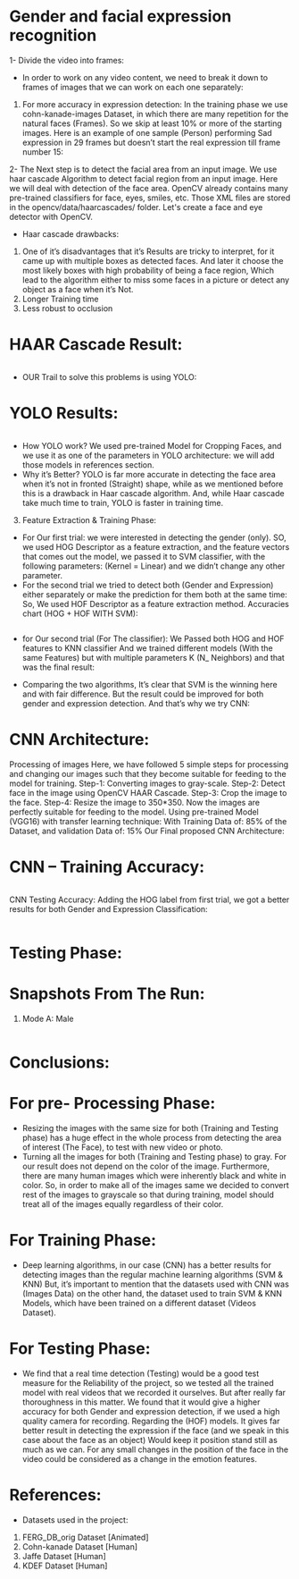 # Gender and facial expression recognition

1- Divide the video into frames:
- In order to work on any video content, we need to break it down to frames of
images that we can work on each one separately:
1) For more accuracy in expression detection: In the training phase we use
cohn-kanade-images Dataset, in which there are many repetition for the
natural faces (Frames). So we skip at least 10% or more of the starting
images.
Here is an example of one sample (Person) performing Sad expression in 29
frames but doesn’t start the real expression till frame number 15:
![]()

2- The Next step is to detect the facial area from an input image. We use haar cascade
Algorithm to detect facial region from an input image. Here we will deal with
detection of the face area. OpenCV already contains many pre-trained classifiers for
face, eyes, smiles, etc. Those XML files are stored in the opencv/data/haarcascades/
folder. Let's create a face and eye detector with OpenCV.
- Haar cascade drawbacks:
1) One of it’s disadvantages that it’s Results are tricky to interpret, for it came up with
multiple boxes as detected faces. And later it choose the most likely boxes with high
probability of being a face region, Which lead to the algorithm either to miss some faces in a
picture or detect any object as a face when it’s Not.
2) Longer Training time
3) Less robust to occlusion

# HAAR Cascade Result:
![]()

- OUR Trail to solve this problems is using YOLO:
# YOLO Results:

![]()

- How YOLO work?
We used pre-trained Model for Cropping Faces, and we use it as one of the
parameters in YOLO architecture: we will add those models in references
section.
- Why it’s Better?
YOLO is far more accurate in detecting the face area when it’s not in fronted
(Straight) shape, while as we mentioned before this is a drawback in Haar
cascade algorithm.
And, while Haar cascade take much time to train, YOLO is faster in training
time. 

3) Feature Extraction & Training Phase:
- For Our first trial: we were interested in detecting the gender (only). SO, we used HOG
Descriptor as a feature extraction, and the feature vectors that comes out the model, we
passed it to SVM classifier, with the following parameters: (Kernel = Linear) and we
didn’t change any other parameter.
- For the second trial we tried to detect both (Gender and Expression) either separately or
make the prediction for them both at the same time: So, We used HOF Descriptor as a
feature extraction method.
Accuracies chart (HOG + HOF WITH SVM):

![]()

- for Our second trial (For The classifier): We Passed both HOG and HOF features to KNN
classifier
And we trained different models (With the same Features) but with multiple parameters K
(N_ Neighbors) and that was the final result:

- Comparing the two algorithms, It’s clear that SVM is the winning here and with
fair difference.
But the result could be improved for both gender and expression detection.
And that’s why we try CNN:

# CNN Architecture:
Processing of images
Here, we have followed 5 simple steps for processing and changing our images such that they become suitable for feeding to the model for training.
Step-1: Converting images to gray-scale.
Step-2: Detect face in the image using OpenCV HAAR Cascade.
Step-3: Crop the image to the face.
Step-4: Resize the image to 350*350.
Now the images are perfectly suitable for feeding to the model.
Using pre-trained Model (VGG16) with transfer learning technique:
With Training Data of: 85% of the Dataset, and validation Data of: 15%
Our Final proposed CNN Architecture:
![]()

# CNN – Training Accuracy:

![]()

CNN Testing Accuracy: Adding the HOG label from first trial, we got a better results for both
Gender and Expression Classification:

![]()

# Testing Phase:

# Snapshots From The Run:

1) Mode A: Male

![]()

# Conclusions:

# For pre- Processing Phase:
- Resizing the images with the same size for both (Training and Testing phase) has a huge effect in the whole process from detecting the area of interest (The Face),
to test with new video or photo.
- Turning all the images for both (Training and Testing phase) to gray. For our result does not depend on the color of the image. Furthermore, there are many
human images which were inherently black and white in color. So, in order to make all of the images same we decided to convert rest of the images to grayscale so that during training, model should treat all of the images equally
regardless of their color.
# For Training Phase:
- Deep learning algorithms, in our case (CNN) has a better results for detecting images than the regular machine learning algorithms (SVM & KNN)
But, it’s important to mention that the datasets used with CNN was (Images Data) on the other hand, the dataset used to train SVM & KNN Models, which
have been trained on a different dataset (Videos Dataset).

# For Testing Phase:
- We find that a real time detection (Testing) would be a good test measure for the Reliability of the project, so we tested all the trained model with real videos that
we recorded it ourselves.
But after really far thoroughness in this matter. We found that it would give a higher accuracy for both Gender and expression detection, if we used a high
quality camera for recording.
Regarding the (HOF) models. It gives far better result in detecting the
expression if the face (and we speak in this case about the face as an object) Would keep it position stand still as much as we can. For any small changes in
the position of the face in the video could be considered as a change in the
emotion features.

# References:

- Datasets used in the project:
1) FERG_DB_orig Dataset [Animated]
2) Cohn-kanade Dataset [Human]
3) Jaffe Dataset [Human]
4) KDEF Dataset [Human]
